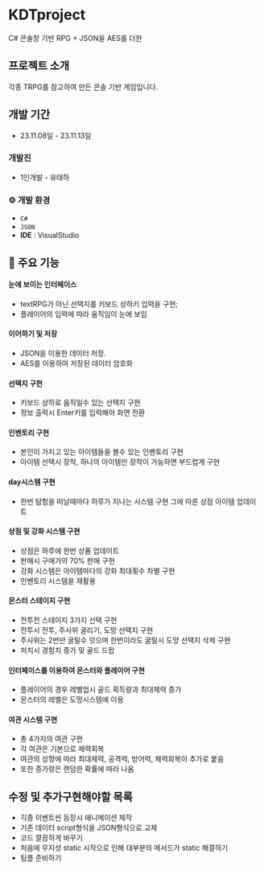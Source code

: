 # KDTproject

C# 콘솔창 기반 RPG + JSON을 AES를 더한

## 프로젝트 소개

각종 TRPG를 참고하여 만든 콘솔 기반 게임입니다.

## 개발 기간

- 23.11.08일 - 23.11.13일

### 개발진

- 1인개발 - 유태하

### ⚙️ 개발 환경

- `C#`
- `JSON`
- **IDE** : VisualStudio

## 📌 주요 기능

#### 눈에 보이는 인터페이스

- textRPG가 아닌 선택지를 키보드 상하키 입력을 구현;
- 플레이어의 입력에 따라 움직임이 눈에 보임

#### 이어하기 및 저장

- JSON을 이용한 데이터 저장.
- AES를 이용하여 저장된 데이터 암호화

#### 선택지 구현

- 키보드 상하로 움직일수 있는 선택지 구현
- 정보 출력시 Enter키를 입력해야 화면 전환

#### 인벤토리 구현

- 본인이 가지고 있는 아이템들을 볼수 있는 인벤토리 구현
- 아이템 선택시 장착, 하나의 아이템만 장착이 가능하면 부드럽게 구현

#### day시스템 구현

- 한번 탐험을 떠날때마다 하루가 지나는 시스템 구현 그에 따른 상점 아이템 업데이트

#### 상점 및 강화 시스템 구현

- 상점은 하루에 한번 상품 업데이트
- 판매시 구매가의 70% 판매 구현
- 강화 시스템은 아이템마다의 강화 최대횟수 차별 구현
- 인벤토리 시스템을 재활용

#### 몬스터 스테이지 구현

- 전투전 스테이지 3가지 선택 구현
- 전투시 전투, 주사위 굴리기, 도망 선택지 구현
- 주사위는 2번만 굴릴수 잇으며 한번이라도 굴릴시 도망 선택지 삭제 구현
- 처치시 경험치 증가 및 골드 드랍

#### 인터페이스를 이용하여 몬스터와 플레이어 구현

- 플레이어의 경우 레벨업시 골드 획득량과 최대체력 증가
- 몬스터의 레벨은 도망시스템에 이용

#### 여관 시스템 구현

- 총 4가지의 여관 구현
- 각 여관은 기본으로 체력회복
- 여관의 성향에 따라 최대체력, 공격력, 방어력, 체력회복이 추가로 붙음
- 또한 증가량은 랜덤한 확률에 따라 나옴

## 수정 및 추가구현해야할 목록

- 긱종 이벤트씬 등장시 애니메이션 제작
- 기존 데이터 script형식을 JSON형식으로 교체
- 코드 깔끔하게 바꾸기
- 처음에 무지성 static 시작으로 인해 대부분의 메서드가 static 해결하기
- 팀플 준비하기
